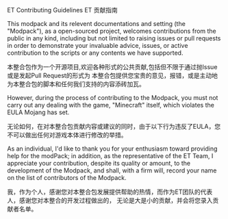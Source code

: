 ET Contributing Guidelines
ET 贡献指南

This modpack and its relevent documentations and setting (the "Modpack"), as a open-sourced
project, welcomes contributions from the public in any kind, including but not limited to
raising issues or pull requests in order to demonstrate your invaluable advice, issues, or
active contribution to the scripts or any contents we have supported.

本整合包作为一个开源项目,欢迎各种形式的公共贡献,包括但不限于通过抛Issue或是发起Pull Request的形式为
本整合包提供您宝贵的意见，报错，或是主动地为本整合包的脚本和任何我们支持的内容添砖加瓦。

However, during the process of contributing to the Modpack, you must not carry out any dealing
with the game, "Minecraft" itself, which violates the EULA Mojang has set.

无论如何，在对本整合包贡献内容或建议的同时，由于以下行为违反了EULA，您不可以做出任何对游戏本体进行修改的举措。

As an individual, I'd like to thank you for your enthusiasm toward providing help for the modPack;
in addition, as the representative of the ET Team, I appreciate your contribution, despite its
quality or amount, to the development of the Modpack, and shall, with a firm will, record your name
on the list of contributors of the Modpack.

我，作为个人，感谢您对本整合包发展提供帮助的热情，而作为ET团队的代表人，感谢您对本整合的开发过程做出的，
无论是大是小的贡献，并会将您录入贡献者名单。
